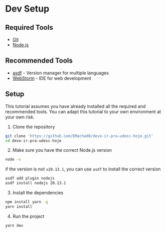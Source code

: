 # Dev Setup

## Required Tools

- [Git](http://git-scm.com/)
- [Node.js](http://nodejs.org/)

## Recommended Tools

- [asdf](https://asdf-vm.com/) - Version manager for multiple languages
- [WebStorm](https://www.jetbrains.com/webstorm/) - IDE for web development

## Setup

This tutorial assumes you have already installed all the required and recommended tools. You can adapt this tutorial to your own environment at your own risk.

1. Clone the repository

```bash
git clone 'https://github.com/EMachad0/devo-ir-pra-udesc-hoje.git'
cd devo-ir-pra-udesc-hoje
```

2. Make sure you have the correct Node.js version

```bash
node -v
```

if the version is not `v20.13.1`, you can use `asdf` to install the correct version

```bash
asdf add plugin nodejs
asdf install nodejs 20.13.1
```

3. Install the dependencies

```bash
npm install yarn -g
yarn install
```

4. Run the project

```bash
yarn dev
```
